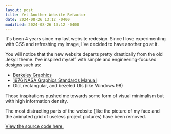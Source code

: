```yaml
---
layout: post
title: Yet Another Website Refactor
date: 2024-08-26 13:12 -0400
modified: 2024-08-26 13:12 -0400
---
```


It's been 4 years since my last website redesign. Since I love experimenting with CSS and refreshing my image, I've decided to have another go at it.


You will notice that the new website departs pretty drastically from the old Jekyll theme. I've inspired myself with simple and engineering-focused designs such as:
- [Berkeley Graphics](https://berkeleygraphics.com/)
- [1976 NASA Graphics Standards Manual](https://www.nasa.gov/wp-content/uploads/2015/01/nasa_graphics_manual_nhb_1430-2_jan_1976.pdf)
- Old, rectangular, and bezeled UIs (like Windows 98)

Those inspirations pushed me towards some form of visual minimalism but with high information density. 


The most distracting parts of the website (like the picture of my face and the animated grid of useless project pictures) have been removed.


[View the source code here.](https://github.com/AideTechBot/personal-website)
